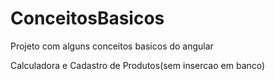 # ConceitosBasicos

Projeto com alguns conceitos basicos do angular

Calculadora e Cadastro de Produtos(sem insercao em banco)
